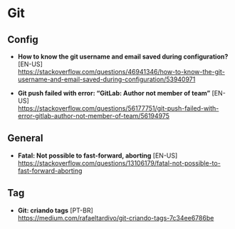 # Git

## Config
- **How to know the git username and email saved during configuration?** [EN-US] <br>
https://stackoverflow.com/questions/46941346/how-to-know-the-git-username-and-email-saved-during-configuration/53940971

- **Git push failed with error: “GitLab: Author not member of team”** [EN-US] <br>
https://stackoverflow.com/questions/56177751/git-push-failed-with-error-gitlab-author-not-member-of-team/56194975


## General
- **Fatal: Not possible to fast-forward, aborting** [EN-US] <br>
https://stackoverflow.com/questions/13106179/fatal-not-possible-to-fast-forward-aborting


## Tag
- **Git: criando tags** [PT-BR] <br>
https://medium.com/rafaeltardivo/git-criando-tags-7c34ee6786be
